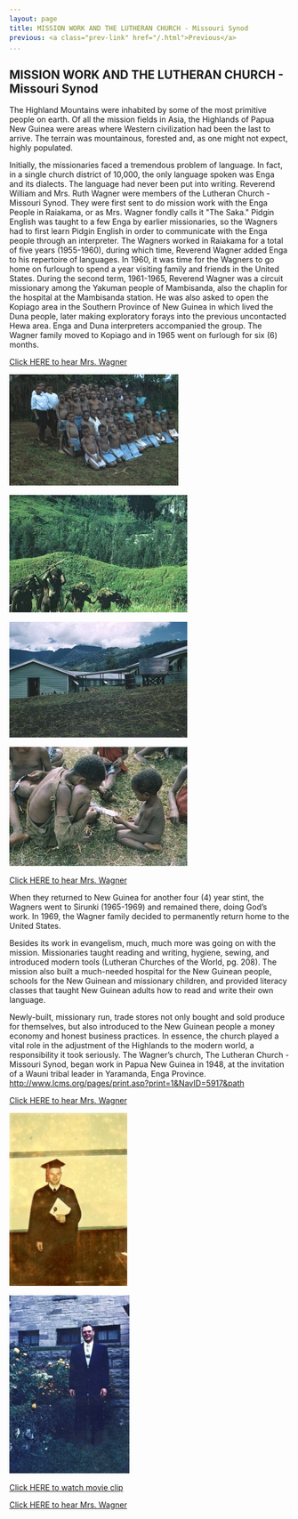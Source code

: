 ```yaml
---
layout: page
title: MISSION WORK AND THE LUTHERAN CHURCH - Missouri Synod
previous: <a class="prev-link" href="/.html">Previous</a>
...
```

## MISSION WORK AND THE LUTHERAN CHURCH - Missouri Synod

The Highland Mountains were inhabited by some of the most primitive people
on earth.  Of all the mission fields in Asia, the Highlands of Papua New
Guinea were areas where Western civilization had been the last to arrive.
The terrain was mountainous, forested and, as one might not expect, highly
populated.

Initially, the missionaries faced a tremendous problem of language.  In fact,
in a single church district of 10,000, the only language spoken was Enga and
its dialects. The language had never been put into writing.
Reverend William and Mrs. Ruth Wagner were members of the Lutheran
Church - Missouri Synod.  They were first sent to do mission work with the
Enga People in Raiakama, or as Mrs. Wagner fondly calls it "The Saka."
Pidgin English was taught to a few Enga by earlier missionaries, so the
Wagners had to first learn Pidgin English in order to communicate with the
Enga people through an interpreter.
The Wagners worked in Raiakama for a total of five years (1955-1960),
during which time, Reverend Wagner added Enga to his repertoire of
languages.  In 1960, it was time for the Wagners to go home on furlough to
spend a year visiting family and friends in the United States.
During the second term, 1961-1965, Reverend Wagner was a circuit
missionary among the Yakuman people of Mambisanda,  also the chaplin for
the hospital at the Mambisanda station.  He was also asked to open the
Kopiago area in the Southern Province of New Guinea in which lived the
Duna people, later making exploratory forays into the previous uncontacted
Hewa area.  Enga and Duna interpreters accompanied the group.  The
Wagner family moved to Kopiago and in 1965 went on furlough for six (6)
months.

[Click HERE to hear Mrs. Wagner](audio/010.mp3)

![Enga Primary School Children in their Uniforms; Older school mates as teaching assistants](images/011-04.jpg)

![Enga men and women carrying heavy loads](images/011-01.jpg)

![Mambisanda Hospital](images/011-02.jpg)

![Enga learning to sew](images/011-03.jpg)

[Click HERE to hear Mrs. Wagner](audio/011.mp3)

When they returned to New Guinea for another four (4) year stint, the
Wagners went to Sirunki (1965-1969) and remained there, doing God’s
work.  In 1969, the Wagner family decided to permanently return home to
the United States.

Besides its work in evangelism, much, much more was going on with the
mission.  Missionaries taught reading and writing, hygiene, sewing, and
introduced modern tools (Lutheran Churches of the World, pg. 208).  The
mission also built a much-needed hospital for the New Guinean people,
schools for the New Guinean and missionary children, and provided
literacy classes that taught New Guinean adults how to read and write
their own language.

Newly-built, missionary run, trade stores not only bought and sold
produce for themselves, but also introduced to the New Guinean people a
money economy and honest business practices.  In essence, the church
played a vital role in the adjustment of the Highlands to the modern
world, a responsibility it took seriously.
The Wagner’s church, The Lutheran Church - Missouri Synod, began work
in Papua New Guinea in 1948, at the invitation of a Wauni tribal leader in
Yaramanda, Enga Province.
<http://www.lcms.org/pages/print.asp?print=1&NavID=5917&path>

[Click HERE to hear Mrs. Wagner](audio/012.mp3)

![William P. Wagner - Graduation from Concordia Seminary, Springfield, Illinois](images/013-02.jpg)

![Position as vicar - Westbend, Wisconsin Previous](images/013-01.jpg)

[Click HERE to watch movie clip](video/Life.wmv)

[Click HERE to hear Mrs. Wagner](audio/014.mp3)